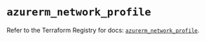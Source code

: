 # `azurerm_network_profile`

Refer to the Terraform Registry for docs: [`azurerm_network_profile`](https://registry.terraform.io/providers/hashicorp/azurerm/3.104.2/docs/resources/network_profile).
